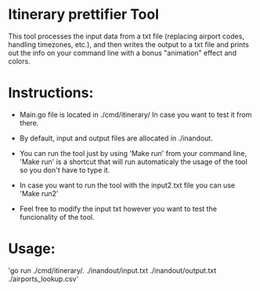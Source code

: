 # Itinerary prettifier Tool

This tool processes the input data from a txt file (replacing airport codes, handling 
timezones, etc.), and then writes the output to a txt file and prints out the info on 
your command line with a bonus "animation" effect and colors.

# Instructions:

- Main.go file is located in ./cmd/itinerary/ In case you want to test it from there.

- By default, input and output files are allocated in ./inandout.

- You can run the tool just by using 'Make run' from your command line, 'Make run' is 
a shortcut that will run automaticaly the usage of the tool so you don't have to type it.

- In case you want to run the tool with the input2.txt file you can use 'Make run2'

- Feel free to modify the input txt however you want to test the funcionality of the tool.

# Usage:

'go run ./cmd/itinerary/. ./inandout/input.txt ./inandout/output.txt ./airports_lookup.csv'